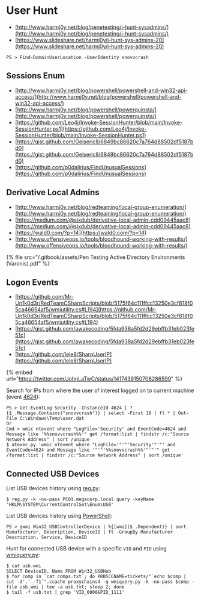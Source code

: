 # User Hunt

* [http://www.harmj0y.net/blog/penetesting/i-hunt-sysadmins/](http://www.harmj0y.net/blog/penetesting/i-hunt-sysadmins/)
* [https://www.slideshare.net/harmj0y/i-hunt-sys-admins-20](https://www.slideshare.net/harmj0y/i-hunt-sys-admins-20)

```
PS > Find-DomainUserLocation -UserIdentity snovvcrash
```




## Sessions Enum

* [http://www.harmj0y.net/blog/powershell/powershell-and-win32-api-access/](http://www.harmj0y.net/blog/powershell/powershell-and-win32-api-access/)
* [http://www.harmj0y.net/blog/powershell/powerquinsta/](http://www.harmj0y.net/blog/powershell/powerquinsta/)
* [https://github.com/Leo4j/Invoke-SessionHunter/blob/main/Invoke-SessionHunter.ps1](https://github.com/Leo4j/Invoke-SessionHunter/blob/main/Invoke-SessionHunter.ps1)
* [https://gist.github.com/GeisericII/6849bc86620c7a764d88502df5187bd0](https://gist.github.com/GeisericII/6849bc86620c7a764d88502df5187bd0)
* [https://github.com/p0dalirius/FindUnusualSessions](https://github.com/p0dalirius/FindUnusualSessions)




## Derivative Local Admins

* [http://www.harmj0y.net/blog/redteaming/local-group-enumeration/](http://www.harmj0y.net/blog/redteaming/local-group-enumeration/)
* [https://medium.com/@sixdub/derivative-local-admin-cdd09445aac8](https://medium.com/@sixdub/derivative-local-admin-cdd09445aac8)
* [https://wald0.com/?p=14](https://wald0.com/?p=14)
* [http://www.offensiveops.io/tools/bloodhound-working-with-results/](http://www.offensiveops.io/tools/bloodhound-working-with-results/)

{% file src="/.gitbook/assets/Pen Testing Active Directory Environments (Varonis).pdf" %}




## Logon Events

- [https://github.com/Mr-Un1k0d3r/RedTeamCSharpScripts/blob/5175f64c111ffcc13250e3cf818f05ca46654af5/wmiutility.cs#L194](https://github.com/Mr-Un1k0d3r/RedTeamCSharpScripts/blob/5175f64c111ffcc13250e3cf818f05ca46654af5/wmiutility.cs#L194)
- [https://gist.github.com/awakecoding/5fda938a5fd2d29ebffb31eb023fe51c](https://gist.github.com/awakecoding/5fda938a5fd2d29ebffb31eb023fe51c)
- [https://github.com/lele8/SharpUserIP](https://github.com/lele8/SharpUserIP)

{% embed url="https://twitter.com/JohnLaTwC/status/1417439150706286599" %}

Search for IPs from where the user of interest logged on to current machine (event [4624](https://docs.microsoft.com/en-us/windows/security/threat-protection/auditing/event-4624)):

```
PS > Get-EventLog Security -InstanceId 4624 | ? {$_.Message.Contains("snovvcrash")} | select -First 10 | fl * | Out-File C:\Windows\Temp\user.dat
Or
Cmd > wmic ntevent where "LogFile='Security' and EventCode=4624 and Message like '%%snovvcrash%%'" get /format:list | findstr /c:"Source Network Address" | sort /unique
$ atexec.py 'wmic ntevent where "LogFile='"'"'Security'"'"' and EventCode=4624 and Message like '"'"'%%snovvcrash%%'"'"'" get /format:list | findstr /c:"Source Network Address" | sort /unique'
```




## Connected USB Devices

List USB devices history using [reg.py](https://github.com/fortra/impacket/blob/master/examples/reg.py):

```
$ reg.py -k -no-pass PC01.megacorp.local query -keyName 'HKLM\SYSTEM\CurrentControlSet\Enum\USB'
```

List USB devices history using [PowerShell](https://gist.github.com/thebentern/07d9c682176654cfe0c1):

```
PS > gwmi Win32_USBControllerDevice | %{[wmi]($_.Dependent)} | sort Manufacturer, Description, DeviceID | ft -GroupBy Manufacturer Description, Service, DeviceID
```

Hunt for connected USB device with a specific `VID` and `PID` using [wmiquery.py](https://github.com/fortra/impacket/blob/master/examples/wmiquery.py):

```
$ cat usb.wmi
SELECT DeviceID, Name FROM Win32_USBHub
$ for comp in `cat comps.txt`; do KRB5CCNAME=tickets/"`echo $comp | cut -d'.' -f1`".ccache proxychains4 -q wmiquery.py -k -no-pass $comp -file usb.wmi | tee -a usb.txt; sleep 2; done
$ tail -f usb.txt | grep 'VID_0000&PID_1111'
```
